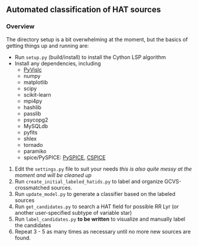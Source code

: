 ## Automated classification of HAT sources



### Overview

The directory setup is a bit overwhelming at the moment, but the basics of getting things up and running are:

*  Run `setup.py` (build/install) to install the Cython LSP algorithm
*  Install any dependencies, including
	* [PyVislc](https://github.com/johnh2o2/pyvislc)
	* numpy
	* matplotlib
	* scipy
	* scikit-learn
	* mpi4py
	* hashlib
	* passlib
	* psycopg2
	* MySQLdb
	* pyfits
	* shlex
	* tornado
	* paramiko
	* spice/PySPICE: [PySPICE](https://github.com/rca/PySPICE), [CSPICE](http://naif.jpl.nasa.gov/naif/toolkit_C_PC_Linux_GCC_64bit.html)

1. Edit the `settings.py` file to suit your needs _this is also quite messy at the moment and will be cleaned up_
2. Run `create_initial_labeled_hatids.py` to label and organize GCVS-crossmatched sources.
3. Run `update_model.py` to generate a classifier based on the labeled sources
4. Run `get_candidates.py` to search a HAT field for possible RR Lyr (or another user-specified subtype of variable star)
5. Run `label_candidates.py` **to be written** to visualize and manually label the candidates
6. Repeat 3 - 5 as many times as necessary until no more new sources are found.

